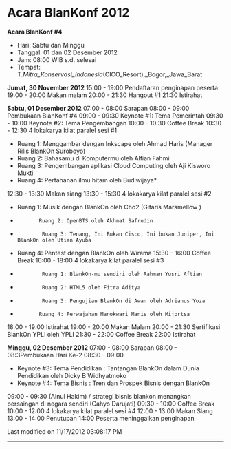 # Acara BlanKonf 2012

**Acara BlanKonf #4**
  + Hari: Sabtu dan Minggu
  + Tanggal: 01 dan 02 Desember 2012
  + Jam: 08:00 WIB s.d. selesai
  + Tempat: T._Mitra_Konservasi_Indonesia_(CICO_Resort),_Bogor,_Jawa_Barat

**Jumat, 30 November 2012**
  15:00 - 19:00 Pendaftaran penginapan peserta
  19:00 - 20:00 Makan malam
  20:00 - 21:30 Hangout #1
  21:30         Istirahat

**Sabtu, 01 Desember 2012**
  07:00 - 08:00 Sarapan
  08:00 - 09:00 Pembukaan BlanKonf #4
  09:00 - 09:30 Keynote #1: Tema Pemerintah
  09:30 - 10:00 Keynote #2: Tema Pengembangan
  10:00 - 10:30 Coffee Break
  10:30 - 12:30 4 lokakarya kilat paralel sesi #1
   + Ruang 1: Menggambar dengan Inkscape oleh Ahmad Haris (Manager Rilis BlankOn Suroboyo)
   + Ruang 2: Bahasamu di Komputermu oleh Alfian Fahmi
   + Ruang 3: Pengembangan aplikasi Cloud Computing oleh Aji Kisworo Mukti
   + Ruang 4: Pertahanan ilmu hitam oleh Budiwijaya*

12:30 - 13:30 Makan siang
13:30 - 15:30 4 lokakarya kilat paralel sesi #2
 + Ruang 1: Musik dengan BlankOn oleh Cho2 (Gitaris Marsmellow )
 +            Ruang 2: OpenBTS oleh Akhmat Safrudin
 +             Ruang 3: Tenang, Ini Bukan Cisco, Ini bukan Juniper, Ini BlankOn oleh Utian Ayuba
 + Ruang 4: Pentest dengan BlankOn oleh Wirama
  15:30 - 16:00 Coffee Break
  16:00 - 18:00 4 lokakarya kilat paralel sesi #3
 +             Ruang 1: BlankOn-mu sendiri oleh Rahman Yusri Aftian
 +             Ruang 2: HTML5 oleh Fitra Aditya
 +             Ruang 3: Pengujian BlankOn di Awan oleh Adrianus Yoza
 +            Ruang 4: Perwajahan Manokwari Manis oleh Mijortsa

18:00 - 19:00 Istirahat
  19:00 - 20:00 Makan Malam
  20:00 - 21:30 Sertifikasi BlankOn YPLI oleh YPLI
  21:30 - 22:00 Coffee Break
  22:00         Istirahat

**Minggu, 02 Desember 2012**
  07:00 - 08:00 Sarapan
  08:00 – 08:3Pembukaan Hari Ke-2
  08:30 - 09:00
   + Keynote #3: Tema Pendidikan : Tantangan BlankOn dalam Dunia Pendidikan oleh Dicky B Widhyatmoko
   + Keynote #4: Tema Bisnis : Tren dan Prospek Bisnis dengan BlankOn

09:00 - 09:30 (Ainul Hakim) / strategi bisnis blankon menangkan persaingan di negara sendiri (Cahyo Darujati)
  09:30 - 10:00 Coffee Break
  10:00 - 12:00 4 lokakarya kilat paralel sesi #4
  12:00 - 13:00 Makan Siang
  13:00 - 14:00 Penutupan
  14:00         Peserta meninggalkan penginapan

Last modified on 11/17/2012 03:08:17 PM




---
 



